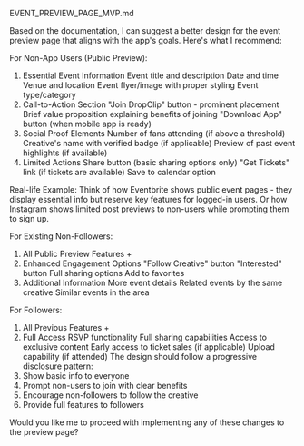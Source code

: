 EVENT_PREVIEW_PAGE_MVP.md

Based on the documentation, I can suggest a better design for the event preview page that aligns with the app's goals. Here's what I recommend:

For Non-App Users (Public Preview):

1. Essential Event Information
   Event title and description
   Date and time
   Venue and location
   Event flyer/image with proper styling
   Event type/category
2. Call-to-Action Section
   "Join DropClip" button - prominent placement
   Brief value proposition explaining benefits of joining
   "Download App" button (when mobile app is ready)
3. Social Proof Elements
   Number of fans attending (if above a threshold)
   Creative's name with verified badge (if applicable)
   Preview of past event highlights (if available)
4. Limited Actions
   Share button (basic sharing options only)
   "Get Tickets" link (if tickets are available)
   Save to calendar option

Real-life Example:
Think of how Eventbrite shows public event pages - they display essential info but reserve key features for logged-in users. Or how Instagram shows limited post previews to non-users while prompting them to sign up.

For Existing Non-Followers:

1. All Public Preview Features +
2. Enhanced Engagement Options
   "Follow Creative" button
   "Interested" button
   Full sharing options
   Add to favorites
3. Additional Information
   More event details
   Related events by the same creative
   Similar events in the area

For Followers:

1. All Previous Features +
2. Full Access
   RSVP functionality
   Full sharing capabilities
   Access to exclusive content
   Early access to ticket sales (if applicable)
   Upload capability (if attended)
   The design should follow a progressive disclosure pattern:
3. Show basic info to everyone
4. Prompt non-users to join with clear benefits
5. Encourage non-followers to follow the creative
6. Provide full features to followers

Would you like me to proceed with implementing any of these changes to the preview page?
